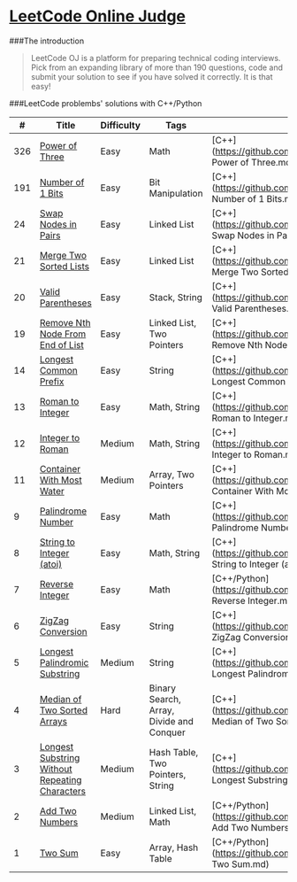 # [LeetCode Online Judge](https://leetcode.com/)

###The introduction

>LeetCode OJ is a platform for preparing technical coding interviews. Pick from an expanding library of more than 190 questions, code and submit your solution to see if you have solved it correctly. It is that easy!


###LeetCode problembs' solutions with C++/Python
 	
| # | Title | Difficulty | Tags | My solutions |
|---|-------|------------|------------|-------------|
| 326 | [Power of Three](https://leetcode.com/problems/power-of-three/) | Easy | Math | [C++](https://github.com/flyi/LeetCode/blob/master/Algorithms/326. Power of Three.md) |
| 191 | [Number of 1 Bits](https://leetcode.com/problems/number-of-1-bits/) | Easy | Bit Manipulation | [C++](https://github.com/flyi/LeetCode/blob/master/Algorithms/191. Number of 1 Bits.md) |
| 24 | [Swap Nodes in Pairs](https://leetcode.com/problems/swap-nodes-in-pairs/) | Easy | Linked List | [C++](https://github.com/flyi/LeetCode/blob/master/Algorithms/24. Swap Nodes in Pairs.md) |
| 21 | [Merge Two Sorted Lists](https://leetcode.com/problems/merge-two-sorted-lists/) | Easy | Linked List | [C++](https://github.com/flyi/LeetCode/blob/master/Algorithms/21. Merge Two Sorted Lists.md) |
| 20 | [Valid Parentheses](https://leetcode.com/problems/valid-parentheses/) | Easy | Stack, String | [C++](https://github.com/flyi/LeetCode/blob/master/Algorithms/20. Valid Parentheses.md) |
| 19 | [Remove Nth Node From End of List](https://leetcode.com/problems/remove-nth-node-from-end-of-list/) | Easy | Linked List, Two Pointers | [C++](https://github.com/flyi/LeetCode/blob/master/Algorithms/19. Remove Nth Node From End of List.md) |
| 14 | [Longest Common Prefix](https://leetcode.com/problems/longest-common-prefix/) | Easy | String | [C++](https://github.com/flyi/LeetCode/blob/master/Algorithms/14. Longest Common Prefix.md) |
| 13 | [Roman to Integer](https://leetcode.com/problems/roman-to-integer/) | Easy | Math, String | [C++](https://github.com/flyi/LeetCode/blob/master/Algorithms/13. Roman to Integer.md) |
| 12 | [Integer to Roman](https://leetcode.com/problems/integer-to-roman/) | Medium | Math, String | [C++](https://github.com/flyi/LeetCode/blob/master/Algorithms/12. Integer to Roman.md) |
| 11 | [Container With Most Water](https://leetcode.com/problems/container-with-most-water/) | Medium | Array, Two Pointers | [C++](https://github.com/flyi/LeetCode/blob/master/Algorithms/11. Container With Most Water.md) |
| 9 | [Palindrome Number](https://leetcode.com/problems/palindrome-number/) | Easy | Math | [C++](https://github.com/flyi/LeetCode/blob/master/Algorithms/9. Palindrome Number.md) |
| 8 | [String to Integer (atoi)](https://leetcode.com/problems/string-to-integer-atoi/) | Easy | Math, String | [C++](https://github.com/flyi/LeetCode/blob/master/Algorithms/8. String to Integer (atoi).md) |
| 7 | [Reverse Integer](https://leetcode.com/problems/reverse-integer/) | Easy | Math | [C++/Python](https://github.com/flyi/LeetCode/blob/master/Algorithms/7. Reverse Integer.md) |
| 6 | [ZigZag Conversion](https://leetcode.com/problems/zigzag-conversion/) | Easy | String | [C++](https://github.com/flyi/LeetCode/blob/master/Algorithms/6. ZigZag Conversion.md) |
| 5 | [Longest Palindromic Substring](https://leetcode.com/problems/longest-palindromic-substring/) | Medium | String | [C++](https://github.com/flyi/LeetCode/blob/master/Algorithms/5. Longest Palindromic Substring.md) |
| 4 | [Median of Two Sorted Arrays](https://leetcode.com/problems/median-of-two-sorted-arrays/) | Hard | Binary Search, Array, Divide and Conquer | [C++](https://github.com/flyi/LeetCode/blob/master/Algorithms/4. Median of Two Sorted Arrays.md) |
| 3 | [Longest Substring Without Repeating Characters](https://leetcode.com/problems/longest-substring-without-repeating-characters/) | Medium | Hash Table, Two Pointers, String | [C++](https://github.com/flyi/LeetCode/blob/master/Algorithms/3. Longest Substring Without Repeating Characters.md) |
| 2 | [Add Two Numbers](https://leetcode.com/problems/add-two-numbers/) | Medium | Linked List, Math | [C++/Python](https://github.com/flyi/LeetCode/blob/master/Algorithms/2. Add Two Numbers.md) |
| 1 | [Two Sum](https://leetcode.com/problems/two-sum/) | Easy | Array, Hash Table | [C++/Python](https://github.com/flyi/LeetCode/blob/master/Algorithms/1. Two Sum.md) |


